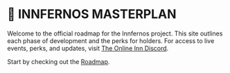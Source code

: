 # 🐉 INNFERNOS MASTERPLAN

Welcome to the official roadmap for the Innfernos project. This site outlines each phase of development and the perks for holders. For access to live events, perks, and updates, visit [The Online Inn Discord](https://discord.gg/cEkJyyK).

Start by checking out the [Roadmap](roadmap.md).
